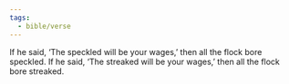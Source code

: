 ```yaml
---
tags:
  - bible/verse
---
```

If he said, ‘The speckled will be your wages,’ then all the flock bore speckled. If he said, ‘The streaked will be your wages,’ then all the flock bore streaked.